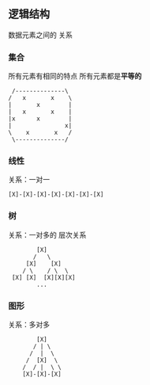 ##  逻辑结构
数据元素之间的 关系

###   集合
所有元素有相同的特点
所有元素都是**平等的** 
```shell
 /--------------\
/	x		x	 \
|	   	x		 |
|	x  		x	 |
|x	   	x		 |
|	   			x|
\	 x 		 x	 /
 \--------------/
```

###   线性
关系：一对一
```shell
[X]-[X]-[X]-[X]-[X]-[X]-[X]
```

###   树
关系：一对多的 层次关系
```shell
		[X]
	   /   \
	 [X]    [X]
	/ \	   / \	\
 [X] [X]  [X][X][X]
		...
```

###   图形
关系：多对多
```shell
		[X]
	   / | \
	  /  |  \
	 /  [X]  \
	/  / |	\ \
    [X]-[X]-[X]
```
